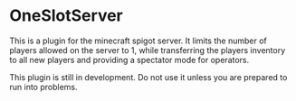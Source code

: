 # OneSlotServer

This is a plugin for the minecraft spigot server.
It limits the number of players allowed on the server to 1, while transferring the players inventory to all new players and providing a spectator mode for operators.

This plugin is still in development. Do not use it unless you are prepared to run into problems.
